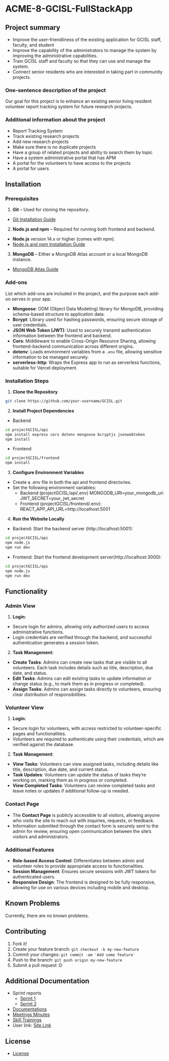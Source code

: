 # ACME-8-GCISL-FullStackApp

## Project summary     
- Improve the user-friendliness of the existing application for GCISL staff, faculty, and student
- Improve the capability of the administrators to manage the system by improving the administrative capabilities.
- Train GCISL staff and faculty so that they can use and manage the system.
- Connect senior residents who are interested in taking part in community projects.

### One-sentence description of the project
Our goal for this project is to enhance an existing senior living resident volunteer report tracking system for future research projects.

### Additional information about the project  
- Report Tracking System
- Track existing research projects
- Add new research projects
- Make sure there is no duplicate projects
- Have a group of related projects and ability to search them by topic
- Have a system administrative portal that has APM 
- A portal for the volunteers to have access to the projects
- A portal for users

## Installation   

### Prerequisites 

1. **Git** – Used for cloning the repository.
  - [Git Installation Guide](https://git-scm.com/book/en/v2/Getting-Started-Installing-Git)

2. **Node.js and npm** – Required for running both frontend and backend.
  - **Node.js** version 14.x or higher (comes with npm).
  - [Node.js and npm Installation Guide](https://nodejs.org/)

3. **MongoDB** – Either a MongoDB Atlas account or a local MongoDB instance.
  - [MongoDB Atlas Guide](https://www.mongodb.com/cloud/atlas)

### Add-ons 
List which add-ons are included in the project, and the purpose each add-on serves in your app.
- **Mongoose**: ODM (Object Data Modeling) library for MongoDB, providing schema-based structure to application data.
- **Bcrypt**: Library used for hashing passwords, ensuring secure storage of user credentials.
- **JSON Web Token (JWT)**: Used to securely transmit authentication information between the frontend and backend.
- **Cors**: Middleware to enable Cross-Origin Resource Sharing, allowing frontend-backend communication across different origins.
- **dotenv**: Loads environment variables from a `.env` file, allowing sensitive information to be managed securely.
- **serverless-http**: Wraps the Express app to run as serverless functions, suitable for Vercel deployment.

### Installation Steps

  1. **Clone the Repository** 
  ```sh
  git clone https://github.com/your-username/GCISL.git
  ```
  2. **Install Project Dependencies** 
  - Backend
  ```sh
  cd projectGCISL/api
  npm install express cors dotenv mongoose bcryptjs jsonwebtoken
  npm install
  ```
  - Frontend
  ```sh
  cd projectGCISL/frontend
  npm install
  ```

  3. **Configure Environment Variables** 
  - Create a .env file in both the api and frontend directories.
  - Set the following environment variables:
     * Backend (projectGCISL/api/.env)
        MONGODB_URI=your_mongodb_uri
        JWT_SECRET=your_jwt_secret
     * Frontend (projectGCISL/frontend/.env):
       REACT_APP_API_URL=http://localhost:5001

  4. **Run the Website Locally**
  - Backend: Start the backend server (http://localhost:5001):
  ```sh
  cd projectGCISL/api
  npm node.js
  npm run dev
  ```
  - Frontend: Start the frontend development server(http://localhost:3000):
  ```sh
  cd projectGCISL/api
  npm node.js
  npm run dev
  ```

## Functionality  

### Admin View

1. **Login**:
  - Secure login for admins, allowing only authorized users to access administrative functions.
  - Login credentials are verified through the backend, and successful authentication generates a session token.

2. **Task Management**:
  - **Create Tasks**: Admins can create new tasks that are visible to all volunteers. Each task includes details such as title, description, due date, and status.
  - **Edit Tasks**: Admins can edit existing tasks to update information or change status (e.g., to mark them as in progress or completed).
  - **Assign Tasks**: Admins can assign tasks directly to volunteers, ensuring clear distribution of responsibilities.

### Volunteer View

1. **Login**:
  - Secure login for volunteers, with access restricted to volunteer-specific pages and functionalities.
  - Volunteers are required to authenticate using their credentials, which are verified against the database.

2. **Task Management**:
  - **View Tasks**: Volunteers can view assigned tasks, including details like title, description, due date, and current status.
  - **Task Updates**: Volunteers can update the status of tasks they’re working on, marking them as in progress or completed.
  - **View Completed Tasks**: Volunteers can review completed tasks and leave notes or updates if additional follow-up is needed.


### Contact Page

- The **Contact Page** is publicly accessible to all visitors, allowing anyone who visits the site to reach out with inquiries, requests, or feedback.
- Information submitted through the contact form is securely sent to the admin for review, ensuring open communication between the site’s visitors and administrators.

### Additional Features

- **Role-based Access Control**: Differentiates between admin and volunteer roles to provide appropriate access to functionalities.
- **Session Management**: Ensures secure sessions with JWT tokens for authenticated users.
- **Responsive Design**: The frontend is designed to be fully responsive, allowing for use on various devices including mobile and desktop.

## Known Problems
Currently, there are no known problems.

## Contributing 
1. Fork it!
2. Create your feature branch: `git checkout -b my-new-feature`
3. Commit your changes: `git commit -am 'Add some feature'`
4. Push to the branch: `git push origin my-new-feature`
5. Submit a pull request :D

## Additional Documentation
* Sprint reports
   - [Sprint 1](https://github.com/awishto-write/GCISL/blob/main/Sprints/Sprint1)
   - [Sprint 2](https://github.com/awishto-write/GCISL/blob/main/Sprints/Sprint2)
* [Documentations](https://github.com/awishto-write/GCISL/blob/main/ProjectDocumentations)
* [Meetings Minutes](https://github.com/awishto-write/GCISL/blob/main/MeetingsMinutes)
* [Skill Trainings](https://github.com/awishto-write/GCISL/blob/main/SkillTraining)
* User link: [Site Link](https://gciconnect.vercel.app/)

## License
- [License](https://github.com/awishto-write/GCISL/blob/main/LICENSE.txt)  
